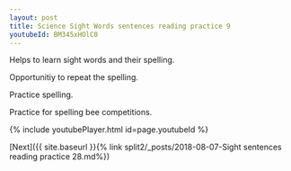 ```yaml
---
layout: post
title: Science Sight Words sentences reading practice 9
youtubeId: BM345xHOlC0
---
```

 
 
Helps to learn sight words and their spelling.

Opportunitiy to repeat the spelling. 

Practice spelling. 
 
Practice for spelling bee competitions. 
 
{% include youtubePlayer.html id=page.youtubeId %}
 
 

[Next]({{ site.baseurl }}{% link  split2/_posts/2018-08-07-Sight sentences reading practice 28.md%})
 
